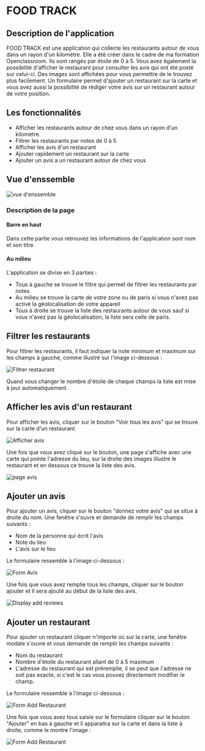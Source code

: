 # FOOD TRACK

## Description de l'application
FOOD TRACK est une application qui collecte les restaurants autour de vous dans un rayon d'un kilomètre. Elle a été créer dans le cadre de ma formation Openclassroom. Ils sont rangés par étoile de 0 à 5. Vous avez également la possibilité d'afficher le restaurant pour consulter les avis qui ont été posté sur celui-ci. Des images sont affichées pour vous permettre de le trouvez plus facilement. Un formulaire permet d'ajouter un restaurant sur la carte et vous avez aussi la possibilité de rédiger votre avis sur un restaurant autour de votre position.

## Les fonctionnalités
* Afficher les restaurants autour de chez vous dans un rayon d'un kilomètre.
* Filtrer les restaurants par notes de 0 à 5
* Afficher les avis d'un restaurant
* Ajouter rapidement un restaurant sur la carte
* Ajouter un avis a un restaurant autour de chez vous

## Vue d'enssemble
![vue d'enssemble](docs/img/ensemble.jpg)

### Description de la page

#### Barre en haut
Dans cette partie vous retrouvez les informations de l'application sont nom et son titre.

#### Au milieu
L'application se divise en 3 parties :
- Tous à gauche se trouve le filtre qui permet de filtrer les restaurants par notes
- Au milieu se trouve la carte de votre zone ou de paris si vous n'avez pas activé la géolocalisation de votre appareil
- Tous à droite se trouve la liste des restaurants autour de vous sauf si vous n'avez pas la géolocalisation, la liste sera celle de paris.

## Filtrer les restaurants

Pour filtrer les restaurants, il faut indiquer la note minimum et maximum sur les champs à gauche, comme illustré sur l'image ci-dessous :

![Filtrer restaurant](docs/img/filtre.jpg)

Quand vous changer le nombre d'étoile de chaque champs la liste est mise à jour automatiquement.

## Afficher les avis d'un restaurant

Pour afficher les avis, cliquer sur le bouton "Voir tous les avis" qui se trouve sur la carte d'un restaurant.

![Afficher avis](docs/img/display_reviews.jpg)

Une fois que vous avez cliqué sur le bouton, une page s'affiche avec une carte qui pointe l'adresse du lieu, sur la droite des images illustre le restaurant et en dessous ce trouve la liste des avis.

![page avis](docs/img/reviews.jpg)

## Ajouter un avis

Pour ajouter un avis, cliquer sur le bouton "donnez votre avis" qui se situe à droite du nom. Une fenêtre s'ouvre et demande de remplir les champs suivants :

* Nom de la personne qui écrit l'avis
* Note du lieu
* L'avis sur le lieu

Le formulaire ressemble à l'image ci-dessous :

![Form Avis](docs/img/form_add_reviews.jpg)

Une fois que vous avez remplie tous les champs, cliquer sur le bouton ajouter et il sera ajouté au début de la liste des avis.

![Display add reviews](docs/img/display_add_reviews.jpg)

## Ajouter un restaurant

Pour ajouter un restaurant cliquer n'importe où sur la carte, une fenêtre modale s'ouvre et vous demande de remplir les champs suivants :

* Nom du restaurant
* Nombre d'étoile du restaurant allant de 0 à 5 maximum
* L'adresse du restaurant qui est préremplie, il se peut que l'adresse ne soit pas exacte, si c'est le cas vous pouvez directement modifier le champ.

Le formulaire ressemble à l'image ci-dessous :

![Form Add Restaurant](docs/img/form_add_restaurant.jpg)

Une fois que vous avez tous saisie sur le formulaire cliquer sur le bouton "Ajouter" en bas à gauche et il apparaitra sur la carte et dans la liste à droite, comme le montre l'image :

![Form Add Restaurant](docs/img/add_map_restaurant.jpg)




